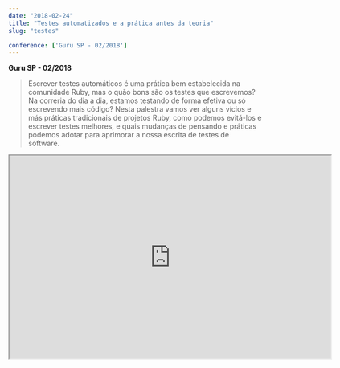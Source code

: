 ```yaml
---
date: "2018-02-24"
title: "Testes automatizados e a prática antes da teoria"
slug: "testes"

conference: ['Guru SP - 02/2018']
---
```


**Guru SP - 02/2018**

> Escrever testes automáticos é uma prática bem estabelecida na comunidade Ruby,
> mas o quão bons são os testes que escrevemos? Na correria do dia a dia, estamos
> testando de forma efetiva ou só escrevendo mais código? Nesta palestra vamos ver
> alguns vícios e más práticas tradicionais de projetos Ruby, como podemos evitá-los
> e escrever testes melhores, e quais mudanças de pensando e práticas podemos adotar
> para aprimorar a nossa escrita de testes de software.

<iframe class="yt-iframe" width="640" height="405" src="https://www.youtube.com/embed/256khach8b0"
  allowfullscreen></iframe>

<script async class="speakerdeck-embed" data-id="75e80d01c4734b04aff4aefe202c4d04" data-ratio="1.77777777777778" src="//speakerdeck.com/assets/embed.js"></script>
